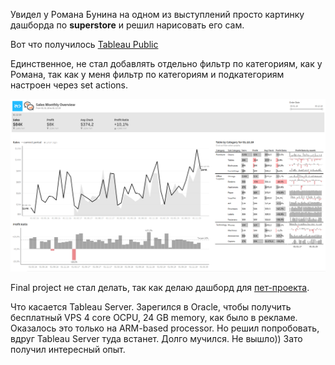 Увидел у Романа Бунина на одном из выступлений просто картинку дашборда по __superstore__ и решил нарисовать его сам.

Вот что получилось [Tableau Public](https://public.tableau.com/views/0_SuperStore-Final/Dashboard1?:language=en-US&:display_count=n&:origin=viz_share_link)

Единственное, не стал добавлять отдельно фильтр по категориям, как у Романа, так как у меня фильтр по категориям и подкатегориям настроен через set actions.

![superstore_dashboard](./superstore_dashboard.png)


Final project не стал делать, так как делаю дашборд для [пет-проекта](https://github.com/denis-k2/relohelper).

Что касается Tableau Server. Зарегился в Oracle, чтобы получить бесплатный VPS 4 core OCPU, 24 GB memory, как было в рекламе. Оказалось это только на ARM-based processor. Но решил попробовать, вдруг Tableau Server туда встанет. Долго мучился. Не вышло)) Зато получил интересный опыт.

